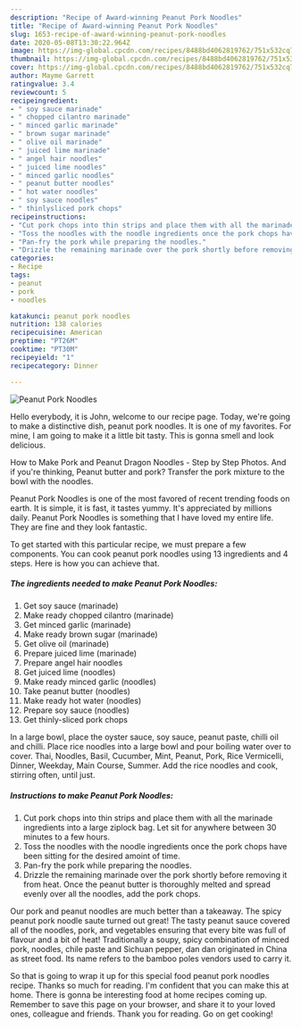 ```yaml
---
description: "Recipe of Award-winning Peanut Pork Noodles"
title: "Recipe of Award-winning Peanut Pork Noodles"
slug: 1653-recipe-of-award-winning-peanut-pork-noodles
date: 2020-05-08T13:30:22.964Z
image: https://img-global.cpcdn.com/recipes/8488bd4062819762/751x532cq70/peanut-pork-noodles-recipe-main-photo.jpg
thumbnail: https://img-global.cpcdn.com/recipes/8488bd4062819762/751x532cq70/peanut-pork-noodles-recipe-main-photo.jpg
cover: https://img-global.cpcdn.com/recipes/8488bd4062819762/751x532cq70/peanut-pork-noodles-recipe-main-photo.jpg
author: Mayme Garrett
ratingvalue: 3.4
reviewcount: 5
recipeingredient:
- " soy sauce marinade"
- " chopped cilantro marinade"
- " minced garlic marinade"
- " brown sugar marinade"
- " olive oil marinade"
- " juiced lime marinade"
- " angel hair noodles"
- " juiced lime noodles"
- " minced garlic noodles"
- " peanut butter noodles"
- " hot water noodles"
- " soy sauce noodles"
- " thinlysliced pork chops"
recipeinstructions:
- "Cut pork chops into thin strips and place them with all the marinade ingredients into a large ziplock bag. Let sit for anywhere between 30 minutes to a few hours."
- "Toss the noodles with the noodle ingredients once the pork chops have been sitting for the desired amoint of time."
- "Pan-fry the pork while preparing the noodles."
- "Drizzle the remaining marinade over the pork shortly before removing it from heat. Once the peanut butter is thoroughly melted and spread evenly over all the noodles, add the pork chops."
categories:
- Recipe
tags:
- peanut
- pork
- noodles

katakunci: peanut pork noodles 
nutrition: 138 calories
recipecuisine: American
preptime: "PT26M"
cooktime: "PT30M"
recipeyield: "1"
recipecategory: Dinner

---
```



![Peanut Pork Noodles](https://img-global.cpcdn.com/recipes/8488bd4062819762/751x532cq70/peanut-pork-noodles-recipe-main-photo.jpg)

Hello everybody, it is John, welcome to our recipe page. Today, we're going to make a distinctive dish, peanut pork noodles. It is one of my favorites. For mine, I am going to make it a little bit tasty. This is gonna smell and look delicious.

How to Make Pork and Peanut Dragon Noodles - Step by Step Photos. And if you&#39;re thinking, Peanut butter and pork? Transfer the pork mixture to the bowl with the noodles.

Peanut Pork Noodles is one of the most favored of recent trending foods on earth. It is simple, it is fast, it tastes yummy. It's appreciated by millions daily. Peanut Pork Noodles is something that I have loved my entire life. They are fine and they look fantastic.


To get started with this particular recipe, we must prepare a few components. You can cook peanut pork noodles using 13 ingredients and 4 steps. Here is how you can achieve that.

<!--inarticleads1-->

##### The ingredients needed to make Peanut Pork Noodles:

1. Get  soy sauce (marinade)
1. Make ready  chopped cilantro (marinade)
1. Get  minced garlic (marinade)
1. Make ready  brown sugar (marinade)
1. Get  olive oil (marinade)
1. Prepare  juiced lime (marinade)
1. Prepare  angel hair noodles
1. Get  juiced lime (noodles)
1. Make ready  minced garlic (noodles)
1. Take  peanut butter (noodles)
1. Make ready  hot water (noodles)
1. Prepare  soy sauce (noodles)
1. Get  thinly-sliced pork chops


In a large bowl, place the oyster sauce, soy sauce, peanut paste, chilli oil and chilli. Place rice noodles into a large bowl and pour boiling water over to cover. Thai, Noodles, Basil, Cucumber, Mint, Peanut, Pork, Rice Vermicelli, Dinner, Weekday, Main Course, Summer. Add the rice noodles and cook, stirring often, until just. 

<!--inarticleads2-->

##### Instructions to make Peanut Pork Noodles:

1. Cut pork chops into thin strips and place them with all the marinade ingredients into a large ziplock bag. Let sit for anywhere between 30 minutes to a few hours.
1. Toss the noodles with the noodle ingredients once the pork chops have been sitting for the desired amoint of time.
1. Pan-fry the pork while preparing the noodles.
1. Drizzle the remaining marinade over the pork shortly before removing it from heat. Once the peanut butter is thoroughly melted and spread evenly over all the noodles, add the pork chops.


Our pork and peanut noodles are much better than a takeaway. The spicy peanut pork noodle saute turned out great! The tasty peanut sauce covered all of the noodles, pork, and vegetables ensuring that every bite was full of flavour and a bit of heat! Traditionally a soupy, spicy combination of minced pork, noodles, chile paste and Sichuan pepper, dan dan originated in China as street food. Its name refers to the bamboo poles vendors used to carry it. 

So that is going to wrap it up for this special food peanut pork noodles recipe. Thanks so much for reading. I'm confident that you can make this at home. There is gonna be interesting food at home recipes coming up. Remember to save this page on your browser, and share it to your loved ones, colleague and friends. Thank you for reading. Go on get cooking!
